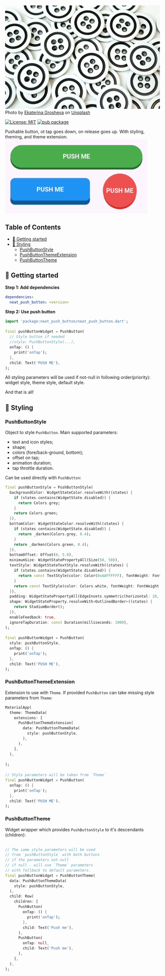 ![Cover - Neat push button](https://raw.githubusercontent.com/neatcodingZP/flutter.basic_libs/master/packages/neat_push_button/doc/buttons_impression.jpg "Neat push button")  
Photo by <a href="https://unsplash.com/@kitkat93?utm_content=creditCopyText&utm_medium=referral&utm_source=unsplash">Ekaterina Grosheva</a> on <a href="https://unsplash.com/photos/white-and-black-round-beads-8B7pypIjrqY?utm_content=creditCopyText&utm_medium=referral&utm_source=unsplash">Unsplash</a>    

[![License: MIT](https://img.shields.io/badge/License-MIT-yellow.svg)](https://opensource.org/licenses/MIT)
[![pub package](https://img.shields.io/pub/v/neat_push_button.svg)](https://pub.dev/packages/neat_push_button) 

Pushable button, ot tap goes down, on release goes up.
With styling, theming, and theme extension.  
![Push buttons example](https://raw.githubusercontent.com/neatcodingZP/flutter.basic_libs/master/packages/neat_push_button/doc/push_buttons.gif "Push buttons")  

## Table of Contents
- [🚀 Getting started](#🚀-getting-started)
- [🌟 Styling](#🌟-styling)
    - [PushButtonStyle](#pushbuttonstyle)
    - [PushButtonThemeExtension](#pushbuttonthemeextension)
    - [PushButtonTheme](#pushbuttontheme)

## 🚀 Getting started

**Step 1: Add dependencies**

```yaml
dependencies:
  neat_push_button: <version>
```

**Step 2: Use push button**

```dart
import 'package:neat_push_button/neat_push_button.dart';

final pushButtonWidget = PushButton(
  // Style button if needed  
  //style: PushButtonStyle(...),  
  onTap: () {
    print('onTap');
  },
  child: Text('PUSH ME'),
);
```
All styling parameters will be used if not-null in following order(priority): widget style, theme style, default style. 

And that is all!

## 🌟 Styling

### PushButtonStyle

Object to style `PushButton`. Main supported parameters:
- text and icon styles;
- shape;
- colors (fore/back-ground, bottom);
- offset on tap;
- animation duration;
- tap throttle duration.

Can be used directly with `PushButton`:
```dart
final pushButtonStyle = PushButtonStyle(
  backgroundColor: WidgetStateColor.resolveWith((states) {
    if (states.contains(WidgetState.disabled)) {
      return Colors.grey;
    }
    return Colors.green;
  }),
  bottomColor: WidgetStateColor.resolveWith((states) {
    if (states.contains(WidgetState.disabled)) {
      return _darken(Colors.grey, 0.4);
    }
    return _darken(Colors.green, 0.4);
  }),
  bottomOffset: Offset(0, 5.0),
  minimumSize: WidgetStatePropertyAll(Size(50, 50)),
  textStyle: WidgetStateTextStyle.resolveWith((states) {
    if (states.contains(WidgetState.disabled)) {
      return const TextStyle(color: Color(0xAAFFFFFF), fontWeight: FontWeight.bold,);
    }
    return const TextStyle(color: Colors.white, fontWeight: FontWeight.bold);
  }),
  padding: WidgetStatePropertyAll(EdgeInsets.symmetric(horizontal: 20, vertical: 12)),
  shape: WidgetStateProperty.resolveWith<OutlinedBorder>((states) {
    return StadiumBorder();
  }),
  enableFeedback: true,
  ignoreTapDuration: const Duration(milliseconds: 1000),
);

final pushButtonWidget = PushButton(
  style: pushButtonStyle,  
  onTap: () {
    print('onTap');
  },
  child: Text('PUSH ME'),
);
```

### PushButtonThemeExtension

Extension to use with `Theme`. If provided `PushButton` can take missing style parameters from `Theme`:

```dart
MaterialApp(
  theme: ThemeData(
    extensions: [
      PushButtonThemeExtension(
        data: PushButtonThemeData(
          style: pushButtonStyle,
        ),
      ),
    ],
  ),

);

// Style parameters will be taken from `Theme`
final pushButtonWidget = PushButton(
  onTap: () {
    print('onTap');
  },
  child: Text('PUSH ME'),
);
```

### PushButtonTheme
Widget wrapper which provides `PushButtonStyle` to it's descendants (children):

```dart

// The same style parameters will be used 
// from `pushButtonStyle` with both buttons
// if the parameters not-null
// if null - will use `Theme` parameters
// with fallback to default parameters.
final pushButtonWidget = PushButtonTheme(
  data: PushButtonThemeData(
    style: pushButtonStyle,
  ),
  child: Row(
    children: [
      PushButton(
        onTap: () {
          print('onTap');
        },
        child: Text('Push me'),
      ),
      PushButton(
        onTap: null,
        child: Text('Push me'),
      ),
    ],
  ),
);
```

